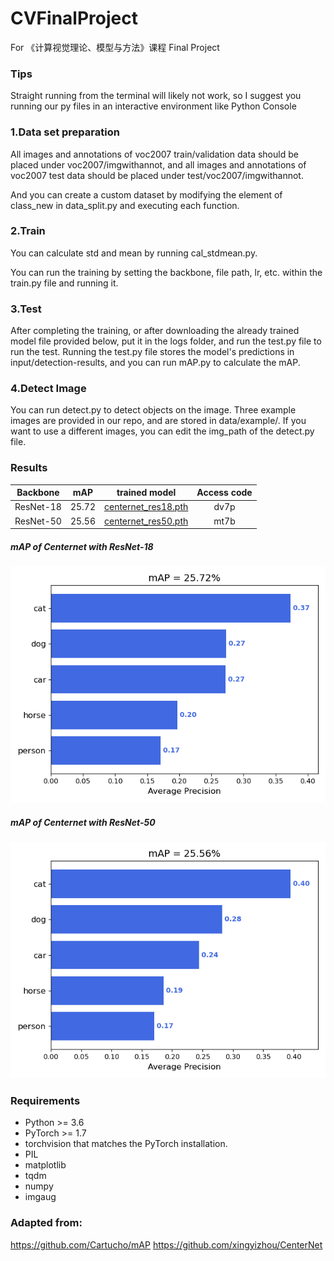 # CVFinalProject
For 《计算视觉理论、模型与方法》课程 Final Project

### Tips

Straight running from the terminal will likely not work, so I suggest you running our py files in an interactive environment like Python Console

### 1.Data set preparation

All images and annotations of voc2007 train/validation data should be placed under voc2007/imgwithannot, and all images and annotations of voc2007 test data should be placed under test/voc2007/imgwithannot.

And you can create a custom dataset by modifying the element of class_new in data_split.py and executing each function.

### 2.Train

You can calculate std and mean by running cal_stdmean.py.

You can run the training by setting the backbone, file path, lr, etc. within the train.py file and running it.

### 3.Test

After completing the training, or after downloading the already trained model file provided below, put it in the logs folder, and run the test.py file to run the test. Running the test.py file stores the model's predictions in input/detection-results, and you can run mAP.py to calculate the mAP.

### 4.Detect Image

You can run detect.py to detect objects on the image. Three example images are provided in our repo, and are stored in data/example/. If you want to use a different images, you can edit the img_path of the detect.py file.

### Results

| Backbone     |  mAP    |  trained model    |   Access code   |
|:------------:|:-------:|:-----------------:|:---------------:| 
|ResNet-18     | 25.72    |   [centernet_res18.pth](https://pan.baidu.com/s/1fyNGoC5LOYQ4tLQj8Hw48Q)  |  dv7p  | 
|ResNet-50     | 25.56    |   [centernet_res50.pth](https://pan.baidu.com/s/1O_Ono6YBziLo5MgjAZQvNA)  |  mt7b  | 

##### mAP of Centernet with ResNet-18<br>
![centernet_res18_mAP](./result/res18_mAP.png)<br>


##### mAP of Centernet with ResNet-50<br>
![centernet_res50_mAP](./result/res50_mAP.png)<br>

### Requirements
>
* Python >= 3.6
* PyTorch >= 1.7
* torchvision that matches the PyTorch installation.
* PIL
* matplotlib
* tqdm
* numpy
* imgaug

### Adapted from: 
https://github.com/Cartucho/mAP
https://github.com/xingyizhou/CenterNet
